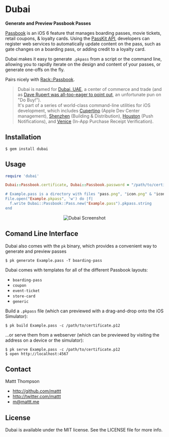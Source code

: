 # Dubai
**Generate and Preview Passbook Passes**

[Passbook](http://www.apple.com/ios/whats-new/#passbook) is an iOS 6 feature that manages boarding passes, movie tickets, retail coupons, & loyalty cards. Using the [PassKit API](https://developer.apple.com/library/prerelease/ios/#documentation/UserExperience/Reference/PassKit_Framework/_index.html), developers can register web services to automatically update content on the pass, such as gate changes on a boarding pass, or adding credit to a loyalty card.

Dubai makes it easy to generate `.pkpass` from a script or the command line, allowing you to rapidly iterate on the design and content of your passes, or generate one-offs on the fly. 

Pairs nicely with [Rack::Passbook](https://github.com/mattt/rack-passbook).

> Dubai is named for [Dubai, UAE](http://en.wikipedia.org/wiki/Dubai), a center of commerce and trade (and as [Dave Rupert was all-too-eager to point out](https://twitter.com/davatron5000/status/304321180259721216), an unfortunate pun on "Do Buy!").  
> It's part of a series of world-class command-line utilities for iOS development, which includes [Cupertino](https://github.com/mattt/cupertino) (Apple Dev Center management), [Shenzhen](https://github.com/mattt/shenzhen) (Building & Distribution), [Houston](https://github.com/mattt/houston) (Push Notifications), and [Venice](https://github.com/mattt/venice) (In-App Purchase Receipt Verification).

## Installation

    $ gem install dubai

## Usage

```ruby
require 'dubai'

Dubai::Passbook.certificate, Dubai::Passbook.password = "/path/to/certificate.p12, "..."

# Example.pass is a directory with files "pass.png", "icon.png" & "icon@2x.png"
File.open("Example.pkpass", 'w') do |f|
  f.write Dubai::Passbook::Pass.new("Example.pass").pkpass.string
end
```

<p align="center" >
  <img src="http://f.cl.ly/items/1U3o0K2A1L1i0R2r3d2Z/dubai-screentshot.png" alt="Dubai Screenshot" title="Dubai Screenshot">
</p>

## Comand Line Interface

Dubai also comes with the `pk` binary, which provides a convenient way to generate and preview passes

    $ pk generate Example.pass -T boarding-pass 

Dubai comes with templates for all of the different Passbook layouts:

- `boarding-pass`
- `coupon`
- `event-ticket`
- `store-card`
- `generic`

Build a `.pkpass` file (which can previewed with a drag-and-drop onto the iOS Simulator):

    $ pk build Example.pass -c /path/to/certificate.p12

...or serve them from a webserver (which can be previewed by visiting the address on a device or the simulator):

    $ pk serve Example.pass -c /path/to/certificate.p12
    $ open http://localhost:4567

## Contact

Mattt Thompson

- http://github.com/mattt
- http://twitter.com/mattt
- m@mattt.me

## License

Dubai is available under the MIT license. See the LICENSE file for more info.
